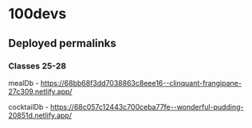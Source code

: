 # 100devs

## Deployed permalinks

### Classes 25-28

mealDb - https://68bb68f3dd7038863c8eee16--clinquant-frangipane-27c309.netlify.app/

cocktailDb - https://68c057c12443c700ceba77fe--wonderful-pudding-20851d.netlify.app/
